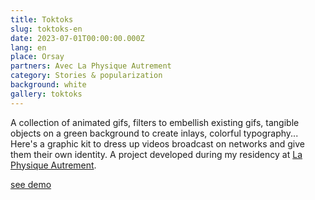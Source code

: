 ```yaml
---
title: Toktoks
slug: toktoks-en
date: 2023-07-01T00:00:00.000Z
lang: en
place: Orsay
partners: Avec La Physique Autrement
category: Stories & popularization
background: white
gallery: toktoks
---
```

A collection of animated gifs, filters to embellish existing gifs, tangible objects on a green background to create inlays, colorful typography... Here's a graphic kit to dress up videos broadcast on networks and give them their own identity. A project developed during my residency at [La Physique Autrement](https://hebergement.universite-paris-saclay.fr/supraconductivite/projet/toktoks/).

[see demo](https://youtu.be/uIqkitE1gqQ?feature=shared)
